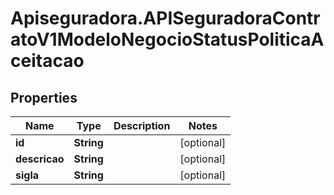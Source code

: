 # Apiseguradora.APISeguradoraContratoV1ModeloNegocioStatusPoliticaAceitacao

## Properties
Name | Type | Description | Notes
------------ | ------------- | ------------- | -------------
**id** | **String** |  | [optional] 
**descricao** | **String** |  | [optional] 
**sigla** | **String** |  | [optional] 


